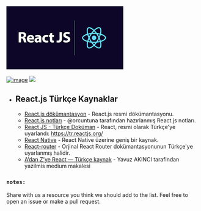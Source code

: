 <img src="https://raw.githubusercontent.com/NullP0interExceptionClub/tutorials/main/images/reactjs.png"/>

[![image](https://img.shields.io/badge/Twitter-1DA1F2?style=for-the-badge&logo=twitter&logoColor=white)](https://twitter.com/NullPolnt) [![](https://img.shields.io/badge/Discord-7289DA?style=for-the-badge&logo=discord&logoColor=white)](https://disboard.org/server/952012450197303357)

</div>

- ## React.js Türkçe Kaynaklar
    - [React.js dökümantasyon](https://tr.reactjs.org/docs/getting-started.html) - React.js resmi dökümantasyonu.
    - [React.js notları](https://github.com/orcuntuna/react-turkce-kaynak) - @orcuntuna tarafından hazırlanmış React.js notları.
    - [React JS - Türkçe Doküman](https://github.com/omergulcicek/react) - React, resmi olarak Türkçe'ye uyarlandı: https://tr.reactjs.org/
    - [React Native](https://ysfzrn.gitbooks.io/react-native-turkce/content/) - React Native üzerine geniş bir kaynak.
    - [React-router](https://github.com/omergulcicek/react-router) - Orjinal React Router dokümantasyonunun Türkçe'ye uyarlanmış halidir.
    - [A’dan Z’ye React — Türkçe kaynak](https://medium.com/kocsistem/a-dan-z-ye-react-facce30533d0) - Yavuz AKINCI tarafindan yazilmis medium makalesi


### `notes:`
Share with us a resource you think we should add to the list. Feel free to open an issue or make a pull request.
